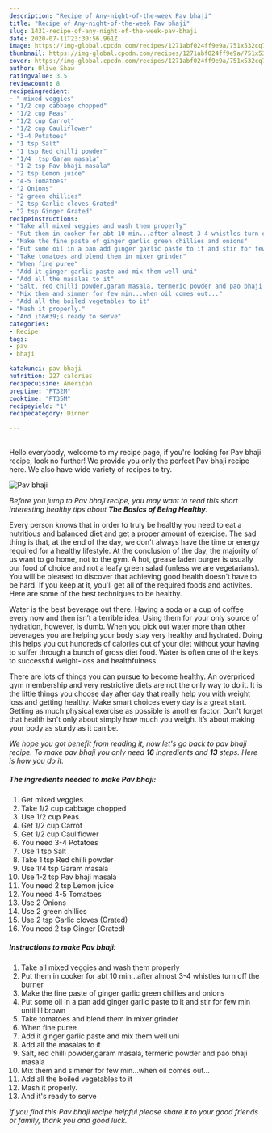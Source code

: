 ```yaml
---
description: "Recipe of Any-night-of-the-week Pav bhaji"
title: "Recipe of Any-night-of-the-week Pav bhaji"
slug: 1431-recipe-of-any-night-of-the-week-pav-bhaji
date: 2020-07-11T23:30:56.961Z
image: https://img-global.cpcdn.com/recipes/1271abf024ff9e9a/751x532cq70/pav-bhaji-recipe-main-photo.jpg
thumbnail: https://img-global.cpcdn.com/recipes/1271abf024ff9e9a/751x532cq70/pav-bhaji-recipe-main-photo.jpg
cover: https://img-global.cpcdn.com/recipes/1271abf024ff9e9a/751x532cq70/pav-bhaji-recipe-main-photo.jpg
author: Olive Shaw
ratingvalue: 3.5
reviewcount: 8
recipeingredient:
- " mixed veggies"
- "1/2 cup cabbage chopped"
- "1/2 cup Peas"
- "1/2 cup Carrot"
- "1/2 cup Cauliflower"
- "3-4 Potatoes"
- "1 tsp Salt"
- "1 tsp Red chilli powder"
- "1/4  tsp Garam masala"
- "1-2 tsp Pav bhaji masala"
- "2 tsp Lemon juice"
- "4-5 Tomatoes"
- "2 Onions"
- "2 green chillies"
- "2 tsp Garlic cloves Grated"
- "2 tsp Ginger Grated"
recipeinstructions:
- "Take all mixed veggies and wash them properly"
- "Put them in cooker for abt 10 min...after almost 3-4 whistles turn off the burner"
- "Make the fine paste of ginger garlic green chillies and onions"
- "Put some oil in a pan add ginger garlic paste to it and stir for few min until lil brown"
- "Take tomatoes and blend them in mixer grinder"
- "When fine puree"
- "Add it ginger garlic paste and mix them well uni"
- "Add all the masalas to it"
- "Salt, red chilli powder,garam masala, termeric powder and pao bhaji masala"
- "Mix them and simmer for few min...when oil comes out..."
- "Add all the boiled vegetables to it"
- "Mash it properly."
- "And it&#39;s ready to serve"
categories:
- Recipe
tags:
- pav
- bhaji

katakunci: pav bhaji 
nutrition: 227 calories
recipecuisine: American
preptime: "PT32M"
cooktime: "PT35M"
recipeyield: "1"
recipecategory: Dinner

---
```

<br>
Hello everybody, welcome to my recipe page, if you're looking for Pav bhaji recipe, look no further! We provide you only the perfect Pav bhaji recipe here. We also have wide variety of recipes to try.
<br>


![Pav bhaji](https://img-global.cpcdn.com/recipes/1271abf024ff9e9a/751x532cq70/pav-bhaji-recipe-main-photo.jpg)

<i>Before you jump to Pav bhaji recipe, you may want to read this short interesting healthy tips about <strong>The Basics of Being Healthy</strong>.</i>

Every person knows that in order to truly be healthy you need to eat a nutritious and balanced diet and get a proper amount of exercise. The sad thing is that, at the end of the day, we don't always have the time or energy required for a healthy lifestyle. At the conclusion of the day, the majority of us want to go home, not to the gym. A hot, grease laden burger is usually our food of choice and not a leafy green salad (unless we are vegetarians). You will be pleased to discover that achieving good health doesn't have to be hard. If you keep at it, you'll get all of the required foods and activites. Here are some of the best techniques to be healthy.

Water is the best beverage out there. Having a soda or a cup of coffee every now and then isn’t a terrible idea. Using them for your only source of hydration, however, is dumb. When you pick out water more than other beverages you are helping your body stay very healthy and hydrated. Doing this helps you cut hundreds of calories out of your diet without your having to suffer through a bunch of gross diet food. Water is often one of the keys to successful weight-loss and healthfulness.

There are lots of things you can pursue to become healthy. An overpriced gym membership and very restrictive diets are not the only way to do it. It is the little things you choose day after day that really help you with weight loss and getting healthy. Make smart choices every day is a great start. Getting as much physical exercise as possible is another factor. Don't forget that health isn't only about simply how much you weigh. It’s about making your body as sturdy as it can be. 


<i>We hope you got benefit from reading it, now let's go back to pav bhaji recipe. To make pav bhaji you only need <strong>16</strong> ingredients and <strong>13</strong> steps. Here is how you do it.
</i>

##### The ingredients needed to make Pav bhaji:

1. Get  mixed veggies
1. Take 1/2 cup cabbage chopped
1. Use 1/2 cup Peas
1. Get 1/2 cup Carrot
1. Get 1/2 cup Cauliflower
1. You need 3-4 Potatoes
1. Use 1 tsp Salt
1. Take 1 tsp Red chilli powder
1. Use 1/4  tsp Garam masala
1. Use 1-2 tsp Pav bhaji masala
1. You need 2 tsp Lemon juice
1. You need 4-5 Tomatoes
1. Use 2 Onions
1. Use 2 green chillies
1. Use 2 tsp Garlic cloves (Grated)
1. You need 2 tsp Ginger (Grated)


##### Instructions to make Pav bhaji:

1. Take all mixed veggies and wash them properly
1. Put them in cooker for abt 10 min...after almost 3-4 whistles turn off the burner
1. Make the fine paste of ginger garlic green chillies and onions
1. Put some oil in a pan add ginger garlic paste to it and stir for few min until lil brown
1. Take tomatoes and blend them in mixer grinder
1. When fine puree
1. Add it ginger garlic paste and mix them well uni
1. Add all the masalas to it
1. Salt, red chilli powder,garam masala, termeric powder and pao bhaji masala
1. Mix them and simmer for few min...when oil comes out...
1. Add all the boiled vegetables to it
1. Mash it properly.
1. And it&#39;s ready to serve


<i>If you find this Pav bhaji recipe helpful please share it to your good friends or family, thank you and good luck.</i>
